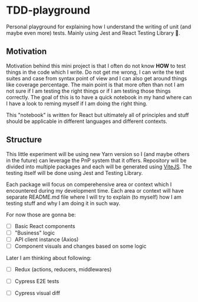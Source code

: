 # TDD-playground
Personal playground for explaining how I understand the writing of unit (and maybe even more) tests. Mainly using Jest and React Testing Library 🚀.

## Motivation
Motivation behind this mini project is that I often do not know **HOW** to test things in the code which I write. Do not get me wrong, I can write the test suites and case from syntax point of view and I can also get around things like coverage percentage. The main point is that more often than not I am not sure if I am testing the right things or if I am testing those things correctly. The goal of this is to have a quick notebook in my hand where can I have a look to reming myself if I am doing the right thing.

This "notebook" is written for React but ultimately all of principles and stuff should be applicable in different languages and different contexts.

## Structure
This little experiment will be using new Yarn version so I (and maybe others in the future) can leverage the PnP system that it offers. Repository will be divided into multiple packages and each will be generated using [ViteJS](https://vitejs.dev/). The testing itself will be done using Jest and Testing Library.

Each package will focus on comperehensive area or context which I encountered during my development time. Each area or context will have separate README.md file where I will try to explain (to myself) how I am testing stuff and why I am doing it in such way. 

For now those are gonna be:

- [ ] Basic React components
- [ ] "Business" logic
- [ ] API client instance (Axios)
- [ ] Component visuals and changes based on some logic

Later I am thinking about following:

- [ ] Redux (actions, reducers, middlewares)
- [ ] Cypress E2E tests
- [ ] Cypress visual diff


